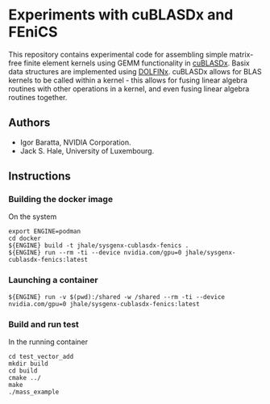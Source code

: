 # Experiments with cuBLASDx and FEniCS

This repository contains experimental code for assembling simple matrix-free
finite element kernels using GEMM functionality in
[cuBLASDx](https://docs.nvidia.com/cuda/cublasdx/). Basix data structures are
implemented using [DOLFINx](https://github.com/fenics/dolfinx). cuBLASDx allows
for BLAS kernels to be called within a kernel - this allows for fusing linear
algebra routines with other operations in a kernel, and even fusing linear
algebra routines together.

## Authors

- Igor Baratta, NVIDIA Corporation.
- Jack S. Hale, University of Luxembourg.

## Instructions

### Building the docker image

On the system

    export ENGINE=podman
    cd docker
    ${ENGINE} build -t jhale/sysgenx-cublasdx-fenics .
    ${ENGINE} run --rm -ti --device nvidia.com/gpu=0 jhale/sysgenx-cublasdx-fenics:latest

### Launching a container

    ${ENGINE} run -v $(pwd):/shared -w /shared --rm -ti --device nvidia.com/gpu=0 jhale/sysgenx-cublasdx-fenics:latest

### Build and run test

In the running container

    cd test_vector_add
    mkdir build
    cd build
    cmake ../
    make
    ./mass_example
